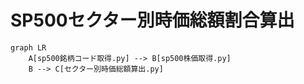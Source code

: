 # SP500セクター別時価総額割合算出
```mermaid
graph LR
    A[sp500銘柄コード取得.py] --> B[sp500株価取得.py]
    B --> C[セクター別時価総額算出.py]
```


